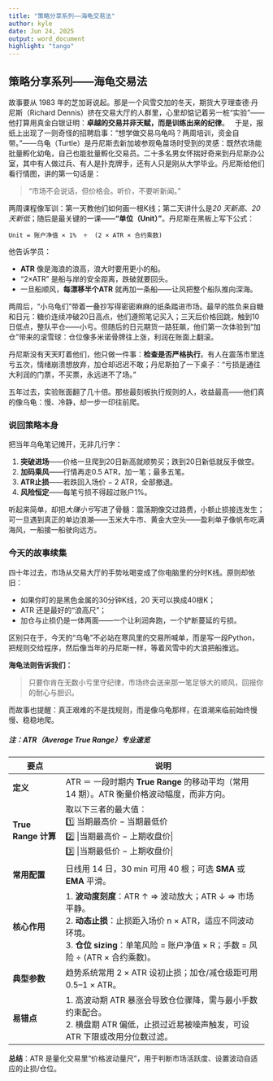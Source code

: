 ```yaml
---
title: "策略分享系列——海龟交易法"
author: kyle
date: Jun 24, 2025
output: word_document
highlight: "tango"
---
```


## 策略分享系列——海龟交易法

故事要从 1983 年的芝加哥说起。那是一个风雪交加的冬天，期货大亨理查德·丹尼斯（Richard Dennis）挤在交易大厅的人群里，心里却惦记着另一桩“实验”——他打算用真金白银证明：**卓越的交易并非天赋，而是训练出来的纪律**。
 
于是，报纸上出现了一则奇怪的招聘启事：“想学做交易乌龟吗？两周培训，资金自带。”——乌龟（Turtle）是丹尼斯去新加坡参观龟苗场时受到的灵感：既然农场能批量孵化幼龟，自己也能批量孵化交易员。二十多名男女怀揣好奇来到丹尼斯办公室，其中有人做过兵、有人是扑克牌手，还有人只是刚从大学毕业。丹尼斯给他们看行情图，讲的第一句话是：

> “市场不会说话，但价格会。听价，不要听新闻。”

两周课程像军训：第一天教他们如何画一根K线；第二天讲什么是*20 天新高*、*20 天新低*；随后是最关键的一课——**“单位（Unit）”**。丹尼斯在黑板上写下公式：

```
Unit = 账户净值 × 1%  ÷  (2 × ATR × 合约乘数)
```

他告诉学员：

* **ATR** 像是海浪的浪高，浪大时要用更小的船。
* “2×ATR” 是船与岸的安全距离，跌破就要回头。
* 一旦船顺风，**每漂移半个ATR** 就再加一条船——让风把整个船队推向深海。

两周后，“小乌龟们”带着一叠抄写得密密麻麻的纸条踏进市场。最早的胜负来自糖和日元：糖价连续冲破20日高点，他们遵照笔记买入；三天后价格回跳，触到10日低点，整队平仓——小亏。但随后的日元期货一路狂飙，他们第一次体验到“加仓”带来的滚雪球：仓位像多米诺骨牌往上涨，利润在账面上翻滚。

丹尼斯没有天天盯着他们，他只做一件事：**检查是否严格执行**。有人在震荡市里连亏五次，情绪崩溃想放弃，加仓却迟迟不敢；丹尼斯拍了一下桌子：“亏损是通往大利润的门票，不买票，永远进不了场。”

五年过去，实验账面翻了几十倍。那些最刻板执行规则的人，收益最高——他们真的像乌龟：慢、冷静，却一步一印往前爬。

### 说回策略本身

把当年乌龟笔记摊开，无非几行字：

1. **突破进场**——价格一旦爬到20日新高就顺势买；跌到20日新低就反手做空。
2. **加码乘风**——行情再走0.5 ATR，加一笔；最多五笔。
3. **ATR止损**——若跌回入场价 − 2 ATR，全部撤退。
4. **风险恒定**——每笔亏损不得超过账户1%。

听起来简单，却把*大赚小亏*写进了骨髓：震荡期像交过路费，小额止损接连发生；可一旦遇到真正的单边浪潮——玉米大牛市、黄金大空头——盈利单子像帆布吃满海风，一船接一船驶向远方。

### 今天的故事续集

四十年过去，市场从交易大厅的手势吆喝变成了你电脑里的分时K线。原则却依旧：

* 如果你盯的是黑色金属的30分钟K线，20 天可以换成40根K；
* ATR 还是最好的“浪高尺”；
* 加仓与止损仍是一体两面——一个让利润奔跑，一个铲断蔓延的亏损。

区别只在于，今天的“乌龟”不必站在寒风里的交易所喊单，而是写一段Python，把规则交给程序，然后像当年的丹尼斯一样，等着风雪中的大浪把船推远。

**海龟法则告诉我们：**

> 只要你肯在无数小亏里守纪律，市场终会送来那一笔足够大的顺风，回报你的耐心与胆识。

而故事也提醒：真正艰难的不是找规则，而是像乌龟那样，在浪潮来临前始终慢慢、稳稳地爬。


##### 注：ATR（Average True Range）专业速览

|要点|说明|
| - | - |
|**定义**| ATR ＝ 一段时期内 **True Range** 的移动平均（常用 14 期）。ATR 衡量价格波动幅度，而非方向。|
| **True Range 计算** | 取以下三者的最大值：<br>1️⃣ 当期最高价 − 当期最低价<br>2️⃣ \|当期最高价 − 上期收盘价\|<br>3️⃣ \|当期最低价 − 上期收盘价\|                                                           |
| **常用配置** | 日线用 14 日，30 min 可用 40 根；可选 **SMA** 或 **EMA** 平滑。 |
| **核心作用** | 1. **波动度刻度**：ATR ↑ ⇒ 波动放大；ATR ↓ ⇒ 市场平静。<br>2. **动态止损**：止损距入场价 n × ATR，适应不同波动环境。<br>3. **仓位 sizing**：单笔风险 = 账户净值 × R；手数 = 风险 ÷ (ATR × 合约乘数)。 |
| **典型参数** | 趋势系统常用 2 × ATR 设初止损；加仓/减仓级距可用 0.5–1 × ATR。 |
| **易错点**   | 1. 高波动期 ATR 暴涨会导致仓位骤降，需与最小手数约束配合。<br>2. 横盘期 ATR 偏低，止损过近易被噪声触发，可设 ATR 下限或改用分位数过滤。 |

**总结**：ATR 是量化交易里“价格波动量尺”，用于判断市场活跃度、设置波动自适应的止损/仓位。

